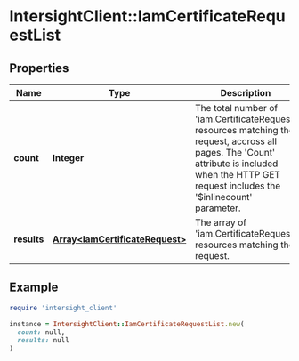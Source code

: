 # IntersightClient::IamCertificateRequestList

## Properties

| Name | Type | Description | Notes |
| ---- | ---- | ----------- | ----- |
| **count** | **Integer** | The total number of &#39;iam.CertificateRequest&#39; resources matching the request, accross all pages. The &#39;Count&#39; attribute is included when the HTTP GET request includes the &#39;$inlinecount&#39; parameter. | [optional] |
| **results** | [**Array&lt;IamCertificateRequest&gt;**](IamCertificateRequest.md) | The array of &#39;iam.CertificateRequest&#39; resources matching the request. | [optional] |

## Example

```ruby
require 'intersight_client'

instance = IntersightClient::IamCertificateRequestList.new(
  count: null,
  results: null
)
```

